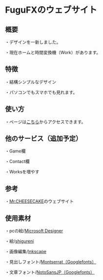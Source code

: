 # FuguFXのウェブサイト

## 概要
・デザインを一新しました。

・現在ホームと時間変換機（Work）があります。

## 特徴
・結構シンプルなデザイン

・パソコンでもスマホでも見れます。

## 使い方
・ページは[こちら](https://fugufx.github.io/simple_home.html)からアクセスできます。

## 他のサービス（追加予定）
・Game欄

・Contact欄

・Worksを増やす

## 参考
・[Mr.CHEESECAKE](https://mr-cheesecake.com/)のウェブサイト

## 使用素材
・pcの絵/[Microsoft Designer](https://designer.microsoft.com/)

・絵/[shigureni](https://www.shigureni.com/)

・画像編集/[Inkscape](https://inkscape.org/ja/)

・見出しフォント/[Montserrat（Googlefonts）](https://fonts.google.com/specimen/Montserrat)

・文章フォント/[NotoSansJP（Googlefonts）](https://fonts.google.com/noto/specimen/Noto+Sans+JP)
